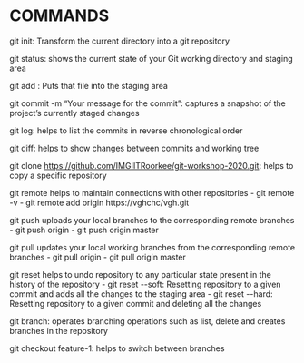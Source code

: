 # COMMANDS

git init: Transform the current directory into a git repository

git status: shows the current state of your Git working directory and staging area

git add <filename>: Puts that file into the staging area

git commit -m “Your message for the commit”: captures a snapshot of the project’s currently staged changes

git log: helps to list the commits in reverse chronological order

git diff: helps to show changes between commits and working tree

git clone https://github.com/IMGIITRoorkee/git-workshop-2020.git: helps to copy a specific repository

git remote helps to maintain connections with other repositories
    - git remote -v
    - git remote add origin https://vghchc/vgh.git

git push uploads your local branches to the corresponding remote branches
    - git push origin
    - git push origin master

git pull updates your local working branches from the corresponding remote branches
    - git pull origin
    - git pull origin master

git reset helps to undo repository to any particular state present in the history of the repository
    - git reset --soft: Resetting repository to a given commit and adds all the changes to the staging area
    - git reset --hard:  Resetting repository to a given commit and deleting all the changes

git branch: operates branching operations such as list, delete and creates branches in the repository

git checkout feature-1: helps to switch between branches